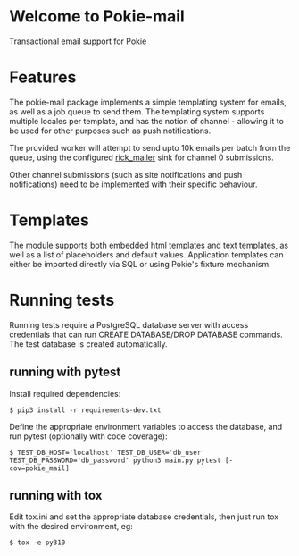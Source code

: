 # Welcome to Pokie-mail


Transactional email support for Pokie

# Features

The pokie-mail package implements a simple templating system for emails, as well as a job queue to send them. The templating
system supports multiple locales per template, and has the notion of channel - allowing it to be used for other
purposes such as push notifications.

The provided worker will attempt to send upto 10k emails per batch from the queue, using the configured [rick_mailer](https://github.com/oddbit-project/rick-mailer) 
sink for channel 0 submissions.

Other channel submissions (such as site notifications and push notifications) need to be implemented with their specific
behaviour.

# Templates

The module supports both embedded html templates and text templates, as well as a list of placeholders and default values.
Application templates can either be imported directly via SQL or using Pokie's fixture mechanism.




# Running tests

Running tests require a PostgreSQL database server with access credentials that can run CREATE DATABASE/DROP DATABASE 
commands. The test database is created automatically.

## running with pytest

Install required dependencies:

```shell
$ pip3 install -r requirements-dev.txt
```

Define the appropriate environment variables to access the database, and run pytest (optionally with code coverage):
```shell
$ TEST_DB_HOST='localhost' TEST_DB_USER='db_user' TEST_DB_PASSWORD='db_password' python3 main.py pytest [-cov=pokie_mail]
```

## running with tox

Edit tox.ini and set the appropriate database credentials, then just run tox with the desired environment, eg:  

```shell
$ tox -e py310
```

